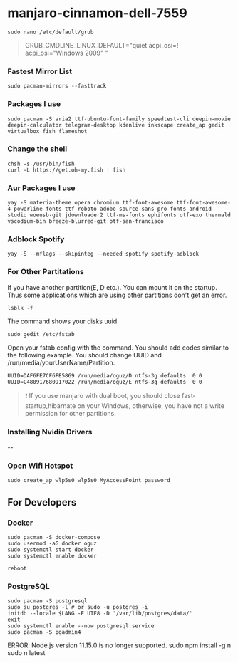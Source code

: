 # manjaro-cinnamon-dell-7559

```
sudo nano /etc/default/grub 
```
> GRUB_CMDLINE_LINUX_DEFAULT="quiet acpi_osi=! acpi_osi=\"Windows 2009\" "

### Fastest Mirror List
```
sudo pacman-mirrors --fasttrack
```

### Packages I use
```
sudo pacman -S aria2 ttf-ubuntu-font-family speedtest-cli deepin-movie deepin-calculator telegram-desktop kdenlive inkscape create_ap gedit virtualbox fish flameshot
```
### Change the shell
```
chsh -s /usr/bin/fish
curl -L https://get.oh-my.fish | fish
```

### Aur Packages I use
```
yay -S materia-theme opera chromium ttf-font-awesome ttf-font-awesome-4 powerline-fonts ttf-roboto adobe-source-sans-pro-fonts android-studio woeusb-git jdownloader2 ttf-ms-fonts ephifonts otf-exo thermald vscodium-bin breeze-blurred-git otf-san-francisco
```
### Adblock Spotify
```
yay -S --mflags --skipinteg --needed spotify spotify-adblock
```
### For Other Partitations
If you have another partition(E, D etc.). You can mount it on the startup. Thus some applications which are using other partitions don't get an error.

```
lsblk -f
```
The command shows your disks uuid.
```
sudo gedit /etc/fstab 
```
Open your fstab config with the command. You should add codes similar to the following example. You should change UUID and /run/media/yourUserName/Partition.
```
UUID=DAF6FE7CF6FE5869 /run/media/oguz/D ntfs-3g defaults  0 0
UUID=C480917680917022 /run/media/oguz/E ntfs-3g defaults  0 0
```

>  :exclamation: If you use manjaro with dual boot, you should close fast-startup,hibarnate on your Windows, otherwise, you have not a write permission for other partitions.

### Installing Nvidia Drivers
--
### Open Wifi Hotspot
```
sudo create_ap wlp5s0 wlp5s0 MyAccessPoint password
```
## For Developers
### Docker
```
sudo pacman -S docker-compose 
sudo usermod -aG docker oguz 
sudo systemctl start docker
sudo systemctl enable docker

reboot
```
### PostgreSQL
```
sudo pacman -S postgresql
sudo su postgres -l # or sudo -u postgres -i
initdb --locale $LANG -E UTF8 -D '/var/lib/postgres/data/'
exit
sudo systemctl enable --now postgresql.service
sudo pacman -S pgadmin4

```
ERROR: Node.js version 11.15.0 is no longer supported.
sudo npm install -g n
sudo n latest
